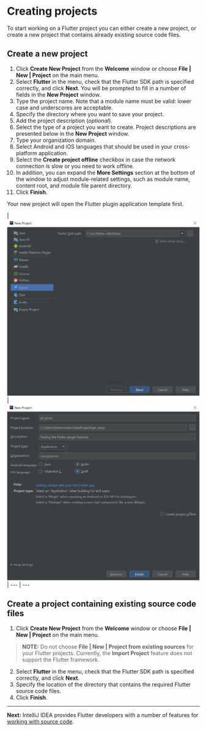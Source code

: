 # Creating projects
To start working on a Flutter project you can either create a new project, or create a new project that contains already existing source code files.

## Create a new project
1. Click **Create New Project** from the **Welcome** window or choose **File | New | Project** on the main menu.
2. Select **Flutter** in the menu, check that the Flutter SDK path is specified correctly, and click **Next**. You will be prompted to fill in a number of fields in the **New Project** window.
3. Type the project name. Note that a module name must be valid: lower case and underscores are acceptable.
4. Specify the directory where you want to save your project.
5. Add the project description (*optional*).
6. Select the type of a project you want to create. Project descriptions are presented below in the **New Project** window.
7. Type your organization domain.
8. Select Android and iOS languages that should be used in your cross-platform application.
9. Select the **Create project offline** checkbox in case the network connection is slow or you need to work offline.
10. In addition, you can expand the **More Settings** section at the bottom of the window to adjust module-related settings, such as module name, content root, and module file parent directory.
11. Click **Finish**.

Your new project will open the Flutter plugin application template first.

|<img src="https://github.com/jetpack-pizza/demo/blob/master/img/3_new_project_1.png" alt="Create New Project" width="590"/>|
<img src="https://github.com/jetpack-pizza/demo/blob/master/img/3_new_project_2.png" alt="Create New Project" width="590"/>| 
--- | ---

## Create a project containing existing source code files

1. Click **Create New Project** from the **Welcome** window or choose **File | New | Project** on the main menu. 
> **NOTE:** Do not choose **File | New | Project from existing sources** for your Flutter projects. Currently, the **Import Project** feature does not support the Flutter framework.
2. Select **Flutter** in the menu, check that the Flutter SDK path is specified correctly, and click **Next**.
3. Specify the location of the directory that contains the required Flutter source code files.
4. Click **Finish**. 

---

**Next:** IntelliJ IDEA provides Flutter developers with a number of features for [working with source code](https://github.com/jetpack-pizza/demo/blob/master/content/working-with-source-code.md).
